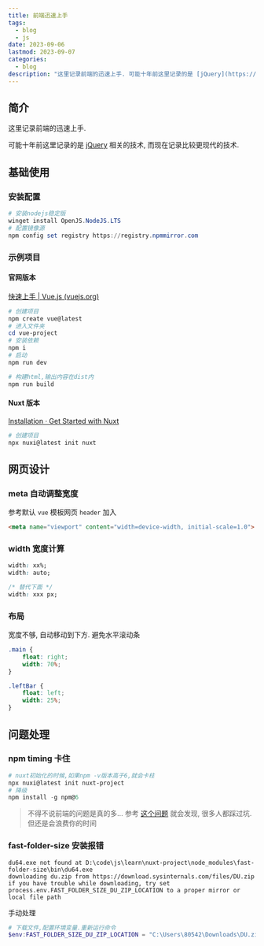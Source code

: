 ```yaml
---
title: 前端迅速上手
tags:
  - blog
  - js
date: 2023-09-06
lastmod: 2023-09-07
categories:
  - blog
description: "这里记录前端的迅速上手. 可能十年前这里记录的是 [jQuery](https://jquery.com/) 相关的技术, 而现在记录比较更现代的技术."
---
```


## 简介

这里记录前端的迅速上手.

可能十年前这里记录的是 [jQuery](https://jquery.com/) 相关的技术, 而现在记录比较更现代的技术.

## 基础使用

### 安装配置

```powershell
# 安装nodejs稳定版
winget install OpenJS.NodeJS.LTS
# 配置镜像源
npm config set registry https://registry.npmmirror.com
```

### 示例项目

#### 官网版本

[快速上手 | Vue.js (vuejs.org)](https://cn.vuejs.org/guide/quick-start.html)

```powershell
# 创建项目
npm create vue@latest
# 进入文件夹
cd vue-project
# 安装依赖
npm i
# 启动
npm run dev

# 构建html,输出内容在dist内
npm run build
```

#### Nuxt 版本

[Installation · Get Started with Nuxt](https://nuxt.com/docs/getting-started/installation)

```powershell
# 创建项目
npx nuxi@latest init nuxt
```

## 网页设计

### meta 自动调整宽度

参考默认 `vue` 模板网页 `header` 加入

```html
<meta name="viewport" content="width=device-width, initial-scale=1.0">
```

### width 宽度计算

```css
width: xx%;
width: auto;

/* 替代下面 */
width: xxx px;
```

### 布局

宽度不够, 自动移动到下方. 避免水平滚动条

```css
.main {
    float: right;
    width: 70%;
}

.leftBar {
    float: left;
    width: 25%;
}
```

## 问题处理

### npm timing 卡住

```powershell
# nuxt初始化的时候,如果npm -v版本高于6,就会卡柱
npx nuxi@latest init nuxt-project
# 降级
npm install -g npm@6
```

> 不得不说前端的问题是真的多... 参考 [这个问题](https://stackoverflow.com/questions/66893199/hanging-stuck-reifyprettier-timing-reifynodenode-modules-nrwl-workspace-comp) 就会发现, 很多人都踩过坑. 但还是会浪费你的时间

### fast-folder-size 安装报错

```shell
du64.exe not found at D:\code\js\learn\nuxt-project\node_modules\fast-folder-size\bin\du64.exe
downloading du.zip from https://download.sysinternals.com/files/DU.zip
if you have trouble while downloading, try set process.env.FAST_FOLDER_SIZE_DU_ZIP_LOCATION to a proper mirror or local file path
```

手动处理

```powershell
# 下载文件,配置环境变量.重新运行命令
$env:FAST_FOLDER_SIZE_DU_ZIP_LOCATION = "C:\Users\80542\Downloads\DU.zip"
```
